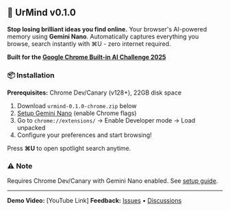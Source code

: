 ## 🧠 UrMind v0.1.0

**Stop losing brilliant ideas you find online.** Your browser's AI-powered memory using **Gemini Nano**. Automatically captures everything you browse, search instantly with ⌘U - zero internet required.

**Built for the [Google Chrome Built-in AI Challenge 2025](https://googlechromeai2025.devpost.com/)**

### 📦 Installation

**Prerequisites:** Chrome Dev/Canary (v128+), 22GB disk space

1. Download `urmind-0.1.0-chrome.zip` below
2. [Setup Gemini Nano](./docs/GEMINI_NANO_SETUP.md) (enable Chrome flags)
3. Go to `chrome://extensions/` → Enable Developer mode → Load unpacked
4. Configure your preferences and start browsing!

Press **⌘U** to open spotlight search anytime.

### ⚠️ Note

Requires Chrome Dev/Canary with Gemini Nano enabled. See [setup guide](./docs/GEMINI_NANO_SETUP.md).

---

**Demo Video:** [YouTube Link]
**Feedback:** [Issues](https://github.com/YOUR_USERNAME/urmind/issues) • [Discussions](https://github.com/YOUR_USERNAME/urmind/discussions)
